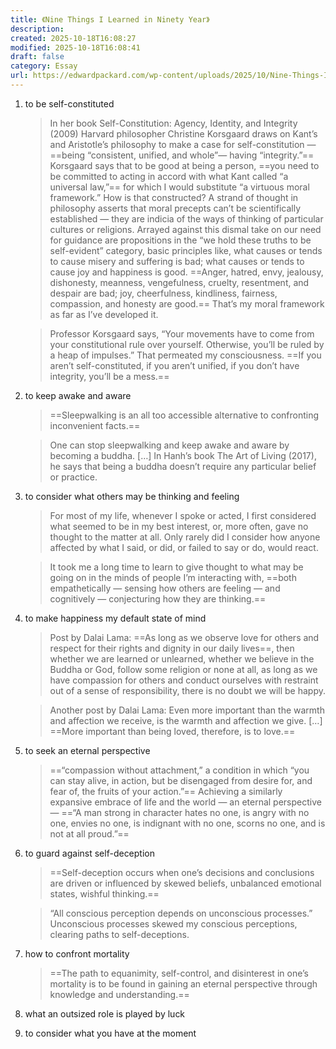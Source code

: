 ```yaml
---
title: 《Nine Things I Learned in Ninety Year》
description:
created: 2025-10-18T16:08:27
modified: 2025-10-18T16:08:41
draft: false
category: Essay
url: https://edwardpackard.com/wp-content/uploads/2025/10/Nine-Things-I-Learned-In-Ninety-Years.pdf
---
```


1. to be self-constituted

	> In her book Self-Constitution: Agency, Identity, and Integrity (2009) Harvard philosopher Christine Korsgaard draws on Kant’s and Aristotle’s philosophy to make a case for self-constitution — ==being “consistent, unified, and whole”— having “integrity.”== Korsgaard says that to be good at being a person, ==you need to be committed to acting in accord with what Kant called “a universal law,”== for which I would substitute “a virtuous moral framework.” How is that constructed? A strand of thought in philosophy asserts that moral precepts can’t be scientifically established — they are indicia of the ways of thinking of particular cultures or religions. Arrayed against this dismal take on our need for guidance are propositions in the “we hold these truths to be self-evident” category, basic principles like, what causes or tends to cause misery and suffering is bad; what causes or tends to cause joy and happiness is good. ==Anger, hatred, envy, jealousy, dishonesty, meanness, vengefulness, cruelty, resentment, and despair are bad; joy, cheerfulness, kindliness, fairness, compassion, and honesty are good.== That’s my moral framework as far as I’ve developed it.

	> Professor Korsgaard says, “Your movements have to come from your constitutional rule over yourself. Otherwise, you’ll be ruled by a heap of impulses.” That permeated my consciousness. ==If you aren’t self-constituted, if you aren’t unified, if you don’t have integrity, you’ll be a mess.==

2. to keep awake and aware

	> ==Sleepwalking is an all too accessible alternative to confronting inconvenient facts.==

	> One can stop sleepwalking and keep awake and aware by becoming a buddha. […] In Hanh’s book The Art of Living (2017), he says that being a buddha doesn’t require any particular belief or practice.

3. to consider what others may be thinking and feeling

	> For most of my life, whenever I spoke or acted, I first considered what seemed to be in my best interest, or, more often, gave no thought to the matter at all. Only rarely did I consider how anyone affected by what I said, or did, or failed to say or do, would react.

	> It took me a long time to learn to give thought to what may be going on in the minds of people I’m interacting with, ==both empathetically — sensing how others are feeling — and cognitively — conjecturing how they are thinking.==

4. to make happiness my default state of mind

	> Post by Dalai Lama: ==As long as we observe love for others and respect for their rights and dignity in our daily lives==, then whether we are learned or unlearned, whether we believe in the Buddha or God, follow some religion or none at all, as long as we have compassion for others and conduct ourselves with restraint out of a sense of responsibility, there is no doubt we will be happy.

	> Another post by Dalai Lama: Even more important than the warmth and affection we receive, is the warmth and affection we give. […] ==More important than being loved, therefore, is to love.==

5. to seek an eternal perspective

	> ==“compassion without attachment,” a condition in which “you can stay alive, in action, but be disengaged from desire for, and fear of, the fruits of your action.”== Achieving a similarly expansive embrace of life and the world — an eternal perspective — ==“A man strong in character hates no one, is angry with no one, envies no one, is indignant with no one, scorns no one, and is not at all proud.”==

6. to guard against self-deception

	> ==Self-deception occurs when one’s decisions and conclusions are driven or influenced by skewed beliefs, unbalanced emotional states, wishful thinking.==

	> “All conscious perception depends on unconscious processes.” Unconscious processes skewed my conscious perceptions, clearing paths to self-deceptions.

7. how to confront mortality

	> ==The path to equanimity, self-control, and disinterest in one’s mortality is to be found in gaining an eternal perspective through knowledge and understanding.==

8. what an outsized role is played by luck
9. to consider what you have at the moment
